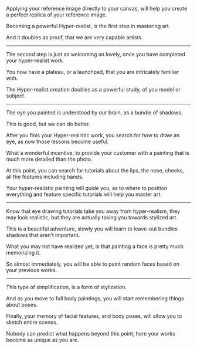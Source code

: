 Applying your reference image directly to your canvas,
will help you create a perfect replica of your reference image.

Becoming a powerful Hyper-realist,
is the first step in mastering art.

And it doubles as proof,
that we are very capable artists.

---

The second step is just as welcoming an lovely,
once you have completed your hyper-realist work.

You now have a plateau, or a launchpad,
that you are intricately familiar with.

The Hyper-realist creation doubles as a powerful study,
of you model or subject.

---

The eye you painted is understood by our brain,
as a bundle of shadows.

This is good,
but we can do better.

After you finis your Hyper-realistic work,
you search for how to draw an eye, as now those lessons become useful.

What a wonderful incentive,
to provide your customer with a painting that is much more detailed than the photo.

At this point, you can search for tutorials
about the lips, the nose, cheeks, all the features including hands.

Your hyper-realistic painting will guide you,
as to where to position everything and feature specific tutorials will help you master art.

---

Know that eye drawing tutorials take you away from hyper-realism,
they may look realistic, but they are actually taking you towards stylized art.

This is a beautiful adventure,
slowly you will learn to leave-out bundles shadows that aren’t important.

What you may not have realized yet,
is that painting a face is pretty much memorizing it.

So almost immediately,
you will be able to paint random faces based on your previous works.

---

This type of simplification,
is a form of stylization.

And as you move to full body paintings,
you will start remembering things about poses.

Finally, your memory of facial features,
and body poses, will allow you to sketch entire scenes.

Nobody can predict what happens beyond this point,
here your works become as unique as you are.

